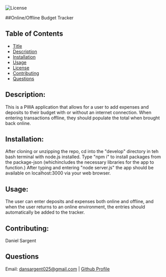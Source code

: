 
  ![License](https://img.shields.io/badge/License-MIT-yellow.svg)

  ##Online/Offline Budget Tracker

  ## Table of Contents
  * [Title](#title)
  * [Description](#description)
  * [Installation](#installation)
  * [Usage](#usage)
  * [License](#license)
  * [Contributing](#contributing)
  * [Questions](#questions)

  ## Description:
  This is a PWA application that allows for a user to add expenses and deposits to their budget with or without an internet connection. When entering transactions offline, they should populate the total when brought back online.

  ## Installation:
  After cloning or unzipping the repo, cd into the "develop" directory in teh bash terminal with node.js installed. Type "npm i" to install packages from the package-json (whichincludes the necessary libraries for the app to function.) After typing and entering "node server.js" the app should be available on localhost:3000 via your web browser.

  ## Usage:
  The user can enter deposits and expenses both online and offline, and when the user returns to an online environment, the entries should automatically be added to the tracker.

  ## Contributing:
  Daniel Sargent

  ## Questions
  Email: dansargent025@gmail.com | [Github Profile](https://github.com/undefined)
